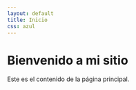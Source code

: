 ```yaml
---
layout: default
title: Inicio
css: azul
---
```


  <h1 id="bienvenido-a-mi-sitio">Bienvenido a mi sitio</h1>
  <p>Este es el contenido de la página principal.</p>
